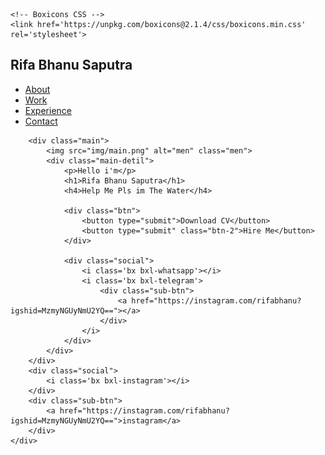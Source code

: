 <html lang="en">

<head>
    <meta charset="UTF-8">
    <meta name="viewport" content="width=device-width, initial-scale=1.0">
    <title>rifa bhanu portofolio</title>
    <link rel="stylesheet" href="style.css">

    <!-- Boxicons CSS -->
    <link href='https://unpkg.com/boxicons@2.1.4/css/boxicons.min.css' rel='stylesheet'>
</head>

<body onload="document.body.style.opacity='1'">
    <div class="hero">
        <div class="nav">
            <div class="logo">
                <h2>Rifa Bhanu Saputra</h2>
            </div>
            <div class="link">
                <ul>
                    <li><a href="#" class="active">About</a></li>
                    <li><a href="#">Work</a></li>
                    <li><a href="#">Experience</a></li>
                    <li><a href="#">Contact</a></li>
                </ul>
            </div>
        </div>

        <div class="main">
            <img src="img/main.png" alt="men" class="men">
            <div class="main-detil">
                <p>Hello i'm</p>
                <h1>Rifa Bhanu Saputra</h1>
                <h4>Help Me Pls im The Water</h4>

                <div class="btn">
                    <button type="submit">Download CV</button>
                    <button type="submit" class="btn-2">Hire Me</button>
                </div>

                <div class="social">
                    <i class='bx bxl-whatsapp'></i>
                    <i class='bx bxl-telegram'>
                        <div class="sub-btn">
                            <a href="https://instagram.com/rifabhanu?igshid=MzmyNGUyNmU2YQ=="></a>
                        </div>
                    </i> 
                </div>
            </div>
        </div>
        <div class="social">
            <i class='bx bxl-instagram'></i>
        </div>
        <div class="sub-btn">
            <a href="https://instagram.com/rifabhanu?igshid=MzmyNGUyNmU2YQ==">instagram</a>
        </div>
    </div>
</body>
</html>
